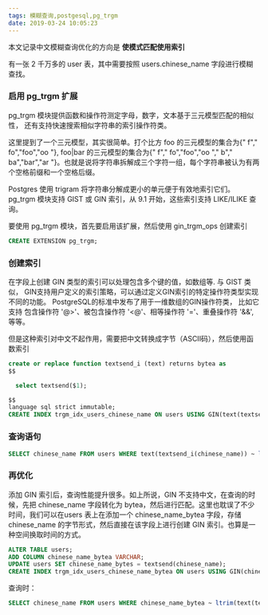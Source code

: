 ```yaml
---
tags: 模糊查询,postgesql,pg_trgm
date: 2019-03-24 10:05:23
---
```


本文记录中文模糊查询优化的方向是 **使模式匹配使用索引**

有一张 2 千万多的 user 表，其中需要按照 users.chinese_name 字段进行模糊查找。

### 启用 pg_trgm 扩展

pg_trgm 模块提供函数和操作符测定字母，数字，文本基于三元模型匹配的相似性， 还有支持快速搜索相似字符串的索引操作符类。

这里提到了一个三元模型，其实很简单。打个比方 foo 的三元模型的集合为{" f"," fo","foo","oo "}, foo|bar 的三元模型的集合为{" f"," fo","foo","oo "," b"," ba","bar","ar "}。也就是说将字符串拆解成三个字符一组，每个字符串被认为有两个空格前缀和一个空格后缀。

Postgres 使用 trigram 将字符串分解成更小的单元便于有效地索引它们。pg_trgm 模块支持 GIST 或 GIN 索引，从 9.1 开始，这些索引支持 LIKE/ILIKE 查询。

要使用 pg_trgm 模块，首先要启用该扩展，然后使用 gin_trgm_ops 创建索引

```sql
CREATE EXTENSION pg_trgm;
```

### 创建索引

在字段上创建 GIN 类型的索引可以处理包含多个键的值，如数组等. 与 GIST 类似， GIN支持用户定义的索引策略，可以通过定义GIN索引的特定操作符类型实现不同的功能。 PostgreSQL的标准中发布了用于一维数组的GIN操作符类， 比如它支持 包含操作符 '@>'、被包含操作符 '<@'、相等操作符 '='、重叠操作符 '&&',等等。

但是这种索引对中文不起作用，需要把中文转换成字节（ASCII码），然后使用函数索引

```sql
create or replace function textsend_i (text) returns bytea as
$$

  select textsend($1);

$$
language sql strict immutable;
CREATE INDEX trgm_idx_users_chinese_name ON users USING GIN(text(textsend_i(chinese_name)) gin_trgm_ops);
```

### 查询语句

```sql
SELECT chinese_name FROM users WHERE text(textsend_i(chinese_name)) ~ ltrim(text(textsend_i('深圳')), '\x');
```
### 再优化
添加 GIN 索引后，查询性能提升很多。如上所说，GIN 不支持中文，在查询的时候，先把 chinese_name 字段转化为 bytea，然后进行匹配。这里也耽误了不少时间，我们可以在users 表上在添加一个 chinese_name_bytea 字段，存储 chinese_name 的字节形式，然后直接在该字段上进行创建 GIN 索引。也算是一种空间换取时间的方式。

```sql
ALTER TABLE users;
ADD COLUMN chinese_name_bytea VARCHAR;
UPDATE users SET chinese_name_bytes = textsend(chinese_name);
CREATE INDEX trgm_idx_users_chinese_name_bytea ON users USING GIN(chinese_name_bytea gin_trgm_ops);
```
查询时：

```sql
SELECT chinese_name FROM users WHERE chinese_name_bytea ~ ltrim(text(textsend_i('深圳')), '\x');
```
